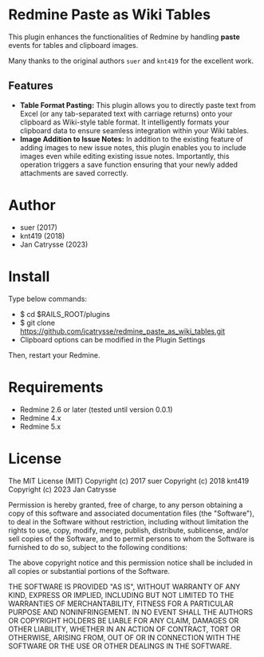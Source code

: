 # Redmine Paste as Wiki Tables
This plugin enhances the functionalities of Redmine by handling **paste** events for tables and clipboard images.

Many thanks to the original authors `suer` and `knt419` for the excellent work.

## Features
* **Table Format Pasting:** This plugin allows you to directly paste text from Excel (or any tab-separated text with carriage returns) onto your clipboard as Wiki-style table format. It intelligently formats your clipboard data to ensure seamless integration within your Wiki tables.
* **Image Addition to Issue Notes:** In addition to the existing feature of adding images to new issue notes, this plugin enables you to include images even while editing existing issue notes. Importantly, this operation triggers a save function ensuring that your newly added attachments are saved correctly.

# Author
* suer (2017)
* knt419 (2018)
* Jan Catrysse (2023)

# Install
Type below commands:
* $ cd $RAILS_ROOT/plugins
* $ git clone https://github.com/jcatrysse/redmine_paste_as_wiki_tables.git
* Clipboard options can be modified in the Plugin Settings

Then, restart your Redmine.

# Requirements
* Redmine 2.6 or later (tested until version 0.0.1)
* Redmine 4.x
* Redmine 5.x

# License
The MIT License (MIT)
Copyright (c) 2017 suer
Copyright (c) 2018 knt419
Copyright (c) 2023 Jan Catrysse

Permission is hereby granted, free of charge, to any person obtaining a copy of this software and associated documentation files (the "Software"), to deal in the Software without restriction, including without limitation the rights to use, copy, modify, merge, publish, distribute, sublicense, and/or sell copies of the Software, and to permit persons to whom the Software is furnished to do so, subject to the following conditions:

The above copyright notice and this permission notice shall be included in all copies or substantial portions of the Software.

THE SOFTWARE IS PROVIDED "AS IS", WITHOUT WARRANTY OF ANY KIND, EXPRESS OR IMPLIED, INCLUDING BUT NOT LIMITED TO THE WARRANTIES OF MERCHANTABILITY, FITNESS FOR A PARTICULAR PURPOSE AND NONINFRINGEMENT. IN NO EVENT SHALL THE AUTHORS OR COPYRIGHT HOLDERS BE LIABLE FOR ANY CLAIM, DAMAGES OR OTHER LIABILITY, WHETHER IN AN ACTION OF CONTRACT, TORT OR OTHERWISE, ARISING FROM, OUT OF OR IN CONNECTION WITH THE SOFTWARE OR THE USE OR OTHER DEALINGS IN THE SOFTWARE.
